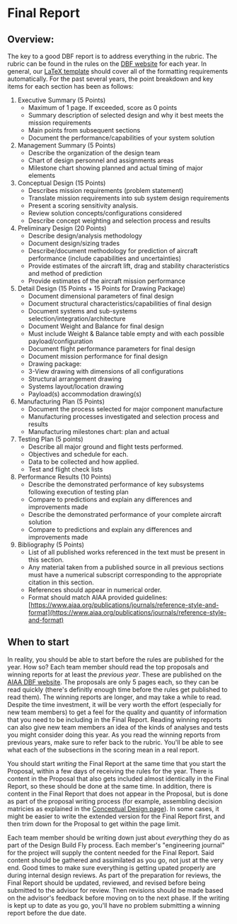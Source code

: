 # Final Report

## Overview:

The key to a good DBF report is to address everything in the rubric.  The rubric can be found in the rules on the [DBF website](https://www.aiaa.org/dbf/competition-information/rules-resources) for each year.  In general, our [LaTeX template](https://github.com/BYU-Aeronautics-Club/DBF/blob/master/reports/template/designreport/reporttemplate.pdf) should cover all of the formatting requirements automatically.  For the past several years, the point breakdown and key items for each section has been as follows:

1. Executive Summary (5 Points)
   - Maximum of 1 page. If exceeded, score as 0 points
   - Summary description of selected design and why it best meets the mission requirements
   - Main points from subsequent sections
   - Document the performance/capabilities of your system solution
2. Management Summary (5 Points)
   - Describe the organization of the design team
   - Chart of design personnel and assignments areas
   - Milestone chart showing planned and actual timing of major elements
3. Conceptual Design (15 Points)
   - Describes mission requirements (problem statement)
   - Translate mission requirements into sub system design requirements
   - Present a scoring sensitivity analysis.
   - Review solution concepts/configurations considered
   - Describe concept weighting and selection process and results
4. Preliminary Design (20 Points)
   - Describe design/analysis methodology
   - Document design/sizing trades
   - Describe/document methodology for prediction of aircraft performance
(include capabilities and uncertainties)
   - Provide estimates of the aircraft lift, drag and stability characteristics and method of prediction
   - Provide estimates of the aircraft mission performance
5. Detail Design (15 Points + 15 Points for Drawing Package)
   - Document dimensional parameters of final design
   - Document structural characteristics/capabilities of final design
   - Document systems and sub-systems selection/integration/architecture
   - Document Weight and Balance for final design
   - Must include Weight & Balance table empty and with each possible payload/configuration
   - Document flight performance parameters for final design
   - Document mission performance for final design
   - Drawing package:
   - 3-View drawing with dimensions of all configurations
   - Structural arrangement drawing
   - Systems layout/location drawing
   - Payload(s) accommodation drawing(s)
7. Manufacturing Plan (5 Points)
   - Document the process selected for major component manufacture
   - Manufacturing processes investigated and selection process and results
   - Manufacturing milestones chart: plan and actual
8. Testing Plan (5 points)
   - Describe all major ground and flight tests performed.
   - Objectives and schedule for each.
   - Data to be collected and how applied.
   - Test and flight check lists
9. Performance Results (10 Points)
   - Describe the demonstrated performance of key subsystems following execution of testing plan
   - Compare to predictions and explain any differences and improvements made
   - Describe the demonstrated performance of your complete aircraft solution
   - Compare to predictions and explain any differences and improvements made
10. Bibliography (5 Points)
    - List of all published works referenced in the text must be present in this section.
    - Any material taken from a published source in all previous sections must have a numerical subscript
corresponding to the appropriate citation in this section.
    - References should appear in numerical order.
    - Format should match AIAA provided guidelines: [https://www.aiaa.org/publications/journals/reference-style-and-format](https://www.aiaa.org/publications/journals/reference-style-and-format)

## When to start

In reality, you should be able to start before the rules are published for the year.  How so?  Each team member should read the top proposals and winning reports for at least the *previous year*.  These are published on the [AIAA DBF website](https://www.aiaa.org/dbf/previous-competitions). The proposals are only 5 pages each, so they can be read quickly (there's definitly enough time before the rules get published to read them).  The winning reports are longer, and may take a while to read. Despite the time investment, it will be very worth the effort (especially for new team members) to get a feel for the quality and quantity of information that you need to be including in the Final Report.  Reading winning reports can also give new team members an idea of the kinds of analyses and tests you might consider doing this year.  As you read the winning reports from previous years, make sure to refer back to the rubric.  You'll be able to see what each of the subsections in the scoring mean in a real report.

You should start *writing* the Final Report at the same time that you start the Proposal, within a few days of receiving the rules for the year.  There is content in the Proposal that also gets included almost identically in the Final Report, so these should be done at the same time.  In addition, there is content in the Final Report that does not appear in the Proposal, but is done as part of the proposal writing process (for example, assembling decision matricies as explained in the [Conceptual Design page](../how-to/conceptualdesign.md)). In some cases, it might be easier to write the extended version for the Final Report first, and then trim down for the Proposal to get within the page limit.

Each team member should be writing down just about *everything* they do as part of the Design Build Fly process.  Each member's "engineering journal" for the project will supply the content needed for the Final Report.  Said content should be gathered and assimilated as you go, not just at the very end.  Good times to make sure everything is getting upated properly are during internal design reviews.  As part of the preparation for reviews, the Final Report should be updated, reviewed, and revised before being submitted to the advisor for review.  Then revisions should be made based on the advisor's feedback before moving on to the next phase. If the writing is kept up to date as you go, you'll have no problem submitting a winning report before the due date.



